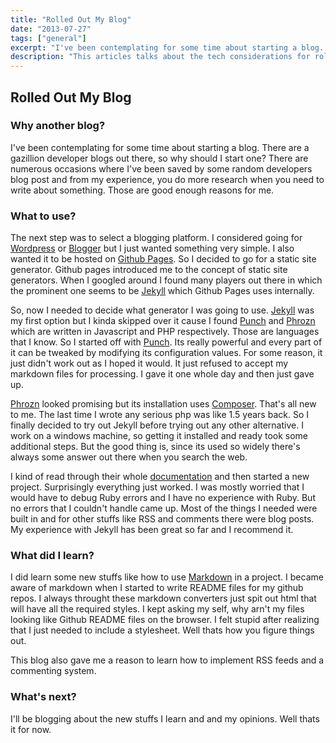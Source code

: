 ```yaml
---
title: "Rolled Out My Blog"
date: "2013-07-27"
tags: ["general"]
excerpt: "I've been contemplating for some time about starting a blog. There are a gazillion developer blogs out there, so why should I start one..."
description: "This articles talks about the tech considerations for rolling out blessanmathew.com."
---
```


## Rolled Out My Blog

### Why another blog?

I've been contemplating for some time about starting a blog. There are a gazillion developer blogs out there, so why should I start one? There are numerous occasions where I've been saved by some random developers blog post and from my experience, you do more research when you need to write about something. Those are good enough reasons for me.

### What to use?

The next step was to select a blogging platform. I considered going for [Wordpress](http://wordpress.org/) or [Blogger](http://blogger.com/) but I just wanted something very simple. I also wanted it to be hosted on [Github Pages](http://pages.github.com/). So I decided to go for a static site generator. Github pages introduced me to the concept of static site generators. When I googled around I found many players out there in which the prominent one seems to be [Jekyll](http://jekyllrb.com/) which Github Pages uses internally.

So, now I needed to decide what generator I was going to use. [Jekyll](http://jekyllrb.com/) was my first option but I kinda skipped over it cause I found [Punch](http://laktek.github.io/punch/) and [Phrozn](http://www.phrozn.info/en/) which are written in Javascript and PHP respectively. Those are languages that I know. So I started off with [Punch](http://laktek.github.io/punch/). Its really powerful and every part of it can be tweaked by modifying its configuration values. For some reason, it just didn't work out as I hoped it would. It just refused to accept my markdown files for processing. I gave it one whole day and then just gave up.

[Phrozn](http://www.phrozn.info/en/) looked promising but its installation uses [Composer](http://getcomposer.org/). That's all new to me. The last time I wrote any serious php was like 1.5 years back. So I finally decided to try out Jekyll before trying out any other alternative. I work on a windows machine, so getting it installed and ready took some additional steps. But the good thing is, since its used so widely there's always some answer out there when you search the web.

I kind of read through their whole [documentation](http://jekyllrb.com/docs/home/) and then started a new project. Surprisingly everything just worked. I was mostly worried that I would have to debug Ruby errors and I have no experience with Ruby. But no errors that I couldn't handle came up. Most of the things I needed were built in and for other stuffs like RSS and comments there were blog posts. My experience with Jekyll has been great so far and I recommend it.

### What did I learn?

I did learn some new stuffs like how to use [Markdown](http://daringfireball.net/projects/markdown/) in a project. I became aware of markdown when I started to write README files for my github repos. I always throught these markdown converters just spit out html that will have all the required styles. I kept asking my self, why arn't my files looking like Github README files on the browser. I felt stupid after realizing that I just needed to include a stylesheet. Well thats how you figure things out.

This blog also gave me a reason to learn how to implement RSS feeds and a commenting system.

### What's next?

I'll be blogging about the new stuffs I learn and and my opinions. Well thats it for now.